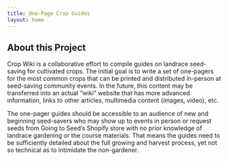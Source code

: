 ```yaml
---
title: One-Page Crop Guides
layout: home
---
```


## About this Project
Crop Wiki is a collaborative effort to compile guides on landrace seed-saving for cultivated crops. The initial goal is to write a set of one-pagers for the most common crops that can be printed and distributed in-person at seed-saving community events. In the future, this content may be transferred into an actual “wiki” website that has more advanced information, links to other articles, multimedia content (images, video), etc.

The one-pager guides should be accessible to an audience of new and beginning seed-savers who may show up to events in person or request seeds from Going to Seed’s Shopify store with no prior knowledge of landrace gardening or the course materials. That means the guides need to be sufficiently detailed about the full growing and harvest process, yet not so technical as to intimidate the non-gardener.
